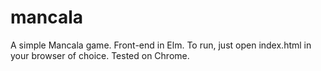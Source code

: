 # mancala
A simple Mancala game. Front-end in Elm. To run, just open index.html in your browser of choice. Tested on Chrome.
